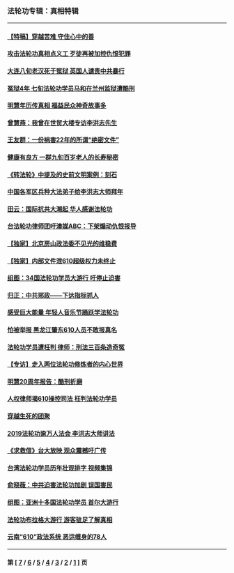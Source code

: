 ### 法轮功专辑：真相特辑
---
#### [【特稿】穿越苦难 守住心中的善](../../pages/nf4389/n13784979.md?10210430) 
#### [攻击法轮功真相点义工 歹徒再被加控仇恨犯罪](../../pages/nf4389/n13601019.md?10210430) 
#### [大连八旬老汉死于冤狱 英国人谴责中共暴行](../../pages/nf4389/n13480118.md?10210430) 
#### [冤狱4年 七旬法轮功学员马和在兰州监狱遭酷刑](../../pages/nf4389/n13304688.md?10210430) 
#### [明慧年历传真相 福益民众神奇故事多](../../pages/nf4389/n13294545.md?10210430) 
#### [曾慧燕：我曾在世贸大楼专访李洪志先生](../../pages/nf4389/n12898729.md?10210430) 
#### [王友群：一份祸害22年的所谓“绝密文件”](../../pages/nf4389/n12871750.md?10210430) 
#### [健康有良方 一群九旬百岁老人的长寿秘密](../../pages/nf4389/n12847475.md?10210430) 
#### [《转法轮》中提及的史前文明案例：刻石](../../pages/nf4389/n12758577.md?10210430) 
#### [中国各军区兵种大法弟子给李洪志大师拜年](../../pages/nf4389/n12750047.md?10210430) 
#### [田云：国际抗共大潮起 华人感谢法轮功](../../pages/nf4389/n12357708.md?10210430) 
#### [台法轮功律师团吁澳媒ABC：下架煽动仇恨报导](../../pages/nf4389/n12279917.md?10210430) 
#### [【独家】北京房山政法委不见光的维稳费](../../pages/nf4389/n12031979.md?10210430) 
#### [【独家】内部文件泄610超级权力未终止](../../pages/nf4389/n12023895.md?10210430) 
#### [组图：34国法轮功学员大游行 吁停止迫害](../../pages/nf4389/n11492658.md?10210430) 
#### [归正：中共邪政——下达指标抓人](../../pages/nf4389/n11474770.md?10210430) 
#### [感受巨大能量 年轻人音乐节踊跃学法轮功](../../pages/nf4389/n11441981.md?10210430) 
#### [怕被举报 黑龙江肇东610人员不敢报真名](../../pages/nf4389/n11436499.md?10210430) 
#### [法轮功学员遭枉判 律师：刑法三百条造奇冤](../../pages/nf4389/n11433943.md?10210430) 
#### [【专访】走入两位法轮功修炼者的内心世界](../../pages/nf4389/n11415623.md?10210430) 
#### [明慧20周年报告：酷刑折磨](../../pages/nf4389/n11387954.md?10210430) 
#### [人权律师揭610操控司法 枉判法轮功学员](../../pages/nf4389/n11313370.md?10210430) 
#### [穿越生死的团聚](../../pages/nf4389/n11258922.md?10210430) 
#### [2019法轮功逾万人法会 李洪志大师讲法](../../pages/nf4389/n11265303.md?10210430) 
#### [《求救信》台大放映 观众震撼吁广传](../../pages/nf4389/n10922251.md?10210430) 
#### [台湾法轮功学员历年壮观排字 视频集锦](../../pages/nf4389/n10878789.md?10210430) 
#### [俞晓薇：中共迫害法轮功加剧 误国害民](../../pages/nf4389/n10859260.md?10210430) 
#### [组图：亚洲十多国法轮功学员 首尔大游行](../../pages/nf4389/n10781149.md?10210430) 
#### [法轮功布拉格大游行 游客驻足了解真相](../../pages/nf4389/n10749360.md?10210430) 
#### [云南“610”政法系统 恶运缠身的78人](../../pages/nf4389/n10747534.md?10210430) 

---
#### 第 [ [7](./7.md?10210430) / [6](./6.md?10210430) / [5](./5.md?10210430) / [4](./4.md?10210430) / [3](./3.md?10210430) / [2](./2.md?10210430) / [1](./1.md?10210430) ] 页
